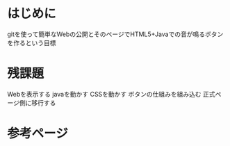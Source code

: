 # はじめに

gitを使って簡単なWebの公開とそのページでHTML5+Javaでの音が鳴るボタンを作るという目標

# 残課題

>>>
Webを表示する
javaを動かす
CSSを動かす
ボタンの仕組みを組み込む
正式ページ側に移行する

# 参考ページ

